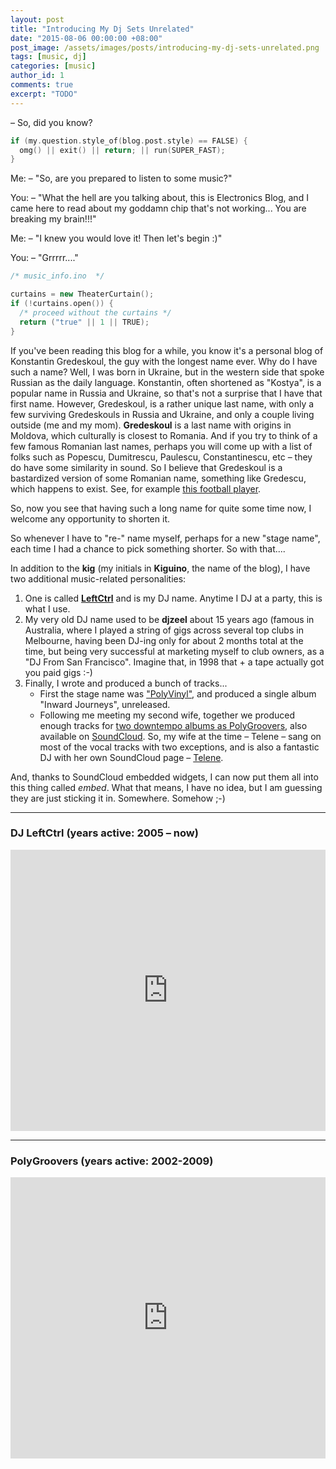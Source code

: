 ```yaml
---
layout: post
title: "Introducing My Dj Sets Unrelated"
date: "2015-08-06 00:00:00 +08:00"
post_image: /assets/images/posts/introducing-my-dj-sets-unrelated.png
tags: [music, dj]
categories: [music]
author_id: 1
comments: true
excerpt: "TODO"
---
```



– So, did you know?

```c++
if (my.question.style_of(blog.post.style) == FALSE) {
  omg() || exit() || return; || run(SUPER_FAST);
}
```

Me:
– "So, are you prepared to listen to some music?"

You:
– "What the hell are you talking about, this is Electronics Blog, and I came here to read about my goddamn chip that's not working... You are breaking my brain!!!"

Me:
– "I knew you would love it! Then let's begin :)"

You:
– "Grrrrr...."

```c++
/* music_info.ino  */

curtains = new TheaterCurtain();
if (!curtains.open()) {
  /* proceed without the curtains */
  return ("true" || 1 || TRUE);
}
````

If you've been reading this blog for a while, you know it's a personal blog of Konstantin Gredeskoul, the guy with the longest name ever. Why do I have such a name? Well, I was born in Ukraine, but in the western side that spoke Russian as the daily language. Konstantin, often shortened as "Kostya", is a popular name in Russia and Ukraine, so that's not a surprise that I have that first name. However, Gredeskoul, is a rather unique last name, with only a few surviving Gredeskouls in Russia and Ukraine, and only a couple living outside (me and my mom). __Gredeskoul__ is a last name with origins in Moldova, which culturally is closest to Romania.  And if you try to think of a few famous Romanian last names, perhaps you will come up with a list of folks such as Popescu, Dumitrescu, Paulescu, Constantinescu, etc – they do have some similarity in sound.  So I believe that Gredeskoul is a bastardized version of some Romanian name, something like Gredescu, which happens to exist. See, for example [this football player](http://www.maxpreps.com/athlete/vladimir-gredescu/tB3mwfTtEeKZ5AAmVebBJg/default.htm).

So, now you see that having such a long name for quite some time now, I welcome any opportunity to shorten it.

So whenever I have to "re-" name myself, perhaps for a new "stage name", each time I had a chance to pick something shorter. So with that....

In addition to the __kig__ (my initials in __Kiguino__, the name of the blog), I have two additional music-related personalities:

  1. One is called __[LeftCtrl](https://soundcloud.com/leftctrl)__ and is my DJ name.  Anytime I DJ at a party, this is what I use.  
  2. My very old DJ name used to be __djzeel__ about 15 years ago (famous in Australia, where I played a string of gigs across several top clubs in Melbourne, having been DJ-ing only for about 2 months total at the time, but being very successful at marketing myself to club owners, as a "DJ From San Francisco".  Imagine that, in 1998 that + a tape actually got you paid gigs :-)
  3. Finally, I wrote and produced a bunch of tracks...
     * First the stage name was ["PolyVinyl"](https://soundcloud.com/polygroovers/without-polyvinyl?in=polygroovers/sets/the-best-of-polygroovers), and produced a single album "Inward Journeys", unreleased.
     * Following me meeting my second wife, together we produced enough tracks for [two downtempo albums as PolyGroovers](https://itunes.apple.com/us/artist/polygroovers/id160976572), also available on [SoundCloud](https://soundcloud.com/polygroovers). So, my wife at the time – Telene – sang on most of the vocal tracks with two exceptions, and is also a fantastic DJ with her own SoundCloud page – [Telene](https://soundcloud.com/telene).

And, thanks to SoundCloud embedded widgets, I can now put them all into this thing called *embed*. What that means, I have no idea, but I am guessing they are just sticking it in. Somewhere. Somehow ;-)  

-------------
### DJ LeftCtrl (years active: 2005 – now)

<iframe width="100%" height="450" scrolling="no" frameborder="no" src="https://w.soundcloud.com/player/?url=https%3A//api.soundcloud.com/users/2701091&amp;color=ff5500&amp;auto_play=false&amp;hide_related=false&amp;show_comments=true&amp;show_user=true&amp;show_reposts=false"></iframe>

-------------
### PolyGroovers (years active: 2002-2009)

<iframe width="100%" height="450" scrolling="no" frameborder="no" src="https://w.soundcloud.com/player/?url=https%3A//api.soundcloud.com/playlists/132299936&amp;color=ff5500&amp;auto_play=false&amp;hide_related=false&amp;show_comments=true&amp;show_user=true&amp;show_reposts=false"></iframe>
